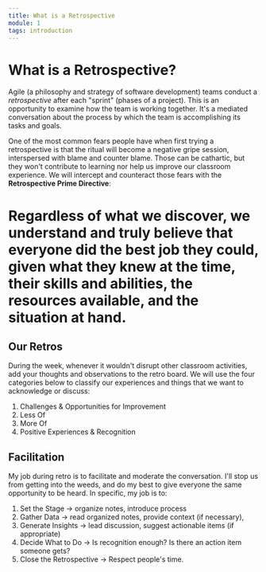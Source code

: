 ```yaml
---
title: What is a Retrospective
module: 1
tags: introduction
---
```



# What is a Retrospective?
Agile (a philosophy and strategy of software development) teams conduct a _retrospective_ after each "sprint" (phases of a project). This is an opportunity to examine how the team is working together. It's a mediated conversation about the process by which the team is accomplishing its tasks and goals.

One of the most common fears people have when first trying a retrospective is that the ritual will become a negative gripe session, interspersed with blame and counter blame. Those can be cathartic, but they won't contribute to learning nor help us improve our classroom experience. We will intercept and counteract those fears with the __Retrospective Prime Directive__:

# Regardless of what we discover, we understand and truly believe that everyone did the best job they could, given what they knew at the time, their skills and abilities, the resources available, and the situation at hand.

## Our Retros
During the week, whenever it wouldn't disrupt other classroom activities, add your thoughts and observations to the retro board. We will use the four categories below to classify our experiences and things that we want to acknowledge or discuss:

1. Challenges & Opportunities for Improvement
2. Less Of
3. More Of
4. Positive Experiences & Recognition

## Facilitation
My job during retro is to facilitate and moderate the conversation. I'll stop us from getting into the weeds, and do my best to give everyone the same opportunity to be heard. In specific, my job is to:

1. Set the Stage -> organize notes, introduce process
1. Gather Data -> read organized notes, provide context (if necessary),
1. Generate Insights -> lead discussion, suggest actionable items (if appropriate)
1. Decide What to Do -> Is recognition enough? Is there an action item someone gets?
1. Close the Retrospective -> Respect people's time.
